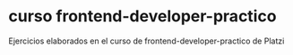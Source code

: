 # curso frontend-developer-practico
Ejercicios elaborados en el curso de frontend-developer-practico de Platzi
